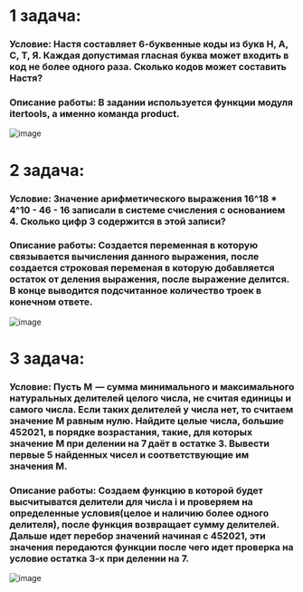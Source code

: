 # 1 задача:
### Условие: Настя составляет 6-буквенные коды из букв Н, А, С, Т, Я. Каждая допустимая гласная буква может входить в код не более одного раза. Сколько кодов может составить Настя?
### Описание работы: В задании используется функции модуля itertools, а именно команда product.
![image](https://github.com/Hasper1337/pythonProject_2/assets/145243810/074384d6-4757-4c4f-8cd6-5ba86951c5a1)

# 2 задача:
### Условие: Значение арифметического выражения 16^18 * 4^10 - 46 - 16 записали в системе счисления с основанием 4. Сколько цифр 3 содержится в этой записи?
### Описание работы: Создается переменная в которую связывается вычисления данного выражения, после создается строковая переменая в которую добавляется остаток от деления выражения, после выражение делится. В конце выводится подсчитанное количество троек в конечном ответе.
![image](https://github.com/Hasper1337/pythonProject_2/assets/145243810/2790a4dc-7f48-44af-bb3e-77c9ee6ae93a)

# 3 задача:
### Условие: Пусть M  — сумма минимального и максимального натуральных делителей целого числа, не считая единицы и самого числа. Если таких делителей у числа нет, то считаем значение M равным нулю. Найдите целые числа, большие 452021, в порядке возрастания, такие, для которых значение M при делении на 7 даёт в остатке 3. Вывести первые 5 найденных чисел и соответствующие им значения M.
### Описание работы: Создаем функцию в которой будет высчитыватся делители для числа i и проверяем на определенные условия(целое и наличию более одного делителя), после функция возвращает сумму делителей. Дальше идет перебор значений начиная с 452021, эти значения передаются функции после чего идет проверка на условие остатка 3-х при делении на 7.
![image](https://github.com/Hasper1337/pythonProject_2/assets/145243810/7ed2c6fc-56e4-4343-a57d-42462b6e12f6)
